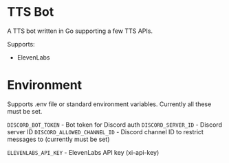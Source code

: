 # TTS Bot
A TTS bot written in Go supporting a few TTS APIs.

Supports:
- ElevenLabs

# Environment
Supports .env file or standard environment variables. Currently all these must be set.  

`DISCORD_BOT_TOKEN` - Bot token for Discord auth
`DISCORD_SERVER_ID` - Discord server ID
`DISCORD_ALLOWED_CHANNEL_ID` - Discord channel ID to restrict messages to (currently must be set)

`ELEVENLABS_API_KEY` - ElevenLabs API key (xi-api-key)